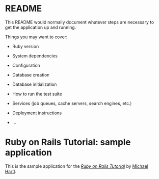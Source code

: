 # README

This README would normally document whatever steps are necessary to get the
application up and running.

Things you may want to cover:

* Ruby version

* System dependencies

* Configuration

* Database creation

* Database initialization

* How to run the test suite

* Services (job queues, cache servers, search engines, etc.)

* Deployment instructions

* ...

# Ruby on Rails Tutorial: sample application
This is the sample application for
the [*Ruby on Rails Tutorial*](http://railstutorial.org/) by [Michael Hartl](http://michaelhartl.com/).
